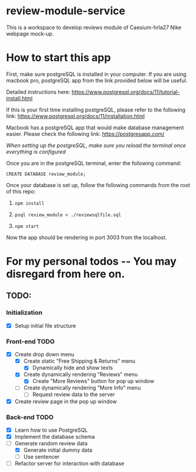 # review-module-service

This is a workspace to develop reviews module of Caesium-hrla27 Nike webpage mock-up.

# How to start this app

First, make sure postgreSQL is installed in your computer. If you are using macbook pro, postgreSQL app from the link provided below will be useful.

Detailed instructions here: <https://www.postgresql.org/docs/11/tutorial-install.html>

If this is your first time installing postgreSQL, please refer to the following link: <https://www.postgresql.org/docs/11/installation.html>

Macbook has a postgreSQL app that would make database management easier. Please check the following link: <https://postgresapp.com/>

*When setting up the postgreSQL, make sure you reload the terminal once everything is configured*

Once you are in the postgreSQL terminal, enter the following command:

`CREATE DATABASE review_module;`

Once your database is set up, follow the following commands from the root of this repo:

1. `npm install`

2. `psql review_module < ./reviewsqlfile.sql`

3. `npm start`

Now the app should be rendering in port 3003 from the localhost.

# For my personal todos -- You may disregard from here on.

## TODO:

### Initialization

- [x] Setup initial file structure

### Front-end TODO

- [x] Create drop down menu
  - [x] Create static "Free Shipping & Returns" menu
    - [x] Dynamically hide and show texts
  - [x] Create dynamically rendering "Reviews" menu
    - [x] Create "More Reviews" button for pop up window
  - [ ] Create dynamically rendering "More Info" menu
    - [ ] Request review data to the server
- [x] Create review page in the pop up window

### Back-end TODO

- [x] Learn how to use PostgreSQL
- [x] Implement the database schema
- [ ] Generate random review data
  - [x] Generate initial dummy data
  - [ ] Use sentencer
- [ ] Refactor server for interaction with database